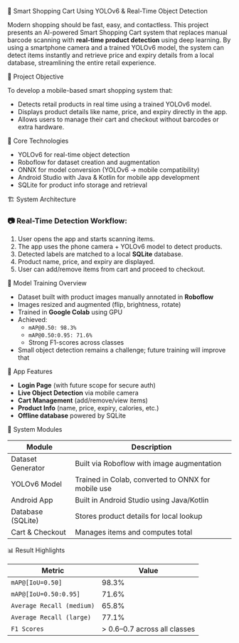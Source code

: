 🛒 Smart Shopping Cart Using YOLOv6 & Real-Time Object Detection

Modern shopping should be fast, easy, and contactless. This project presents an AI-powered Smart Shopping Cart system that replaces manual barcode scanning with **real-time product detection** using deep learning. By using a smartphone camera and a trained YOLOv6 model, the system can detect items instantly and retrieve price and expiry details from a local database, streamlining the entire retail experience.



🎯 Project Objective

To develop a mobile-based smart shopping system that:
- Detects retail products in real time using a trained YOLOv6 model.
- Displays product details like name, price, and expiry directly in the app.
- Allows users to manage their cart and checkout without barcodes or extra hardware.



🧠 Core Technologies

- YOLOv6 for real-time object detection
- Roboflow for dataset creation and augmentation
- ONNX for model conversion (YOLOv6 → mobile compatibility)
- Android Studio with Java & Kotlin for mobile app development
- SQLite for product info storage and retrieval



🏗️ System Architecture

### 📷 Real-Time Detection Workflow:
1. User opens the app and starts scanning items.
2. The app uses the phone camera + YOLOv6 model to detect products.
3. Detected labels are matched to a local **SQLite** database.
4. Product name, price, and expiry are displayed.
5. User can add/remove items from cart and proceed to checkout.



🧪 Model Training Overview

- Dataset built with product images manually annotated in **Roboflow**
- Images resized and augmented (flip, brightness, rotate)
- Trained in **Google Colab** using GPU
- Achieved:
  - `mAP@0.50: 98.3%`
  - `mAP@0.50:0.95: 71.6%`
  - Strong F1-scores across classes
- Small object detection remains a challenge; future training will improve that



📱 App Features

- **Login Page** (with future scope for secure auth)
- **Live Object Detection** via mobile camera
- **Cart Management** (add/remove/view items)
- **Product Info** (name, price, expiry, calories, etc.)
- **Offline database** powered by SQLite



🧩 System Modules

| Module                 | Description                                               |
|------------------------|-----------------------------------------------------------|
| Dataset Generator      | Built via Roboflow with image augmentation                |
| YOLOv6 Model           | Trained in Colab, converted to ONNX for mobile use        |
| Android App            | Built in Android Studio using Java/Kotlin                |
| Database (SQLite)      | Stores product details for local lookup                   |
| Cart & Checkout        | Manages items and computes total                          |



📊 Result Highlights

| Metric                        | Value   |
|-------------------------------|---------|
| `mAP@[IoU=0.50]`              | 98.3%   |
| `mAP@[IoU=0.50:0.95]`         | 71.6%   |
| `Average Recall (medium)`     | 65.8%   |
| `Average Recall (large)`      | 77.1%   |
| `F1 Scores`                   | > 0.6–0.7 across all classes |








